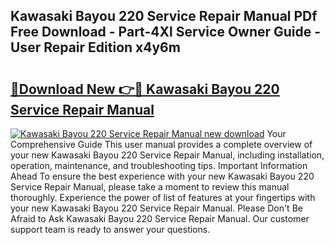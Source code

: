 ## Kawasaki Bayou 220 Service Repair Manual PDf Free Download - Part-4Xl Service Owner Guide - User Repair Edition x4y6m

# <h2><a href="http://bc75834.oget.top/?id=Kawasaki+Bayou+220+Service+Repair+Manual">🔗Download New 👉🔴 Kawasaki Bayou 220 Service Repair Manual</a></h2>

[![Kawasaki Bayou 220 Service Repair Manual new download](https://i.imgur.com/5g1atiW.png)](http://bc75834.oget.top/?id=Kawasaki+Bayou+220+Service+Repair+Manual)
Your Comprehensive Guide This user manual provides a complete overview of your new Kawasaki Bayou 220 Service Repair Manual, including installation, operation, maintenance, and troubleshooting tips. Important Information Ahead To ensure the best experience with your new Kawasaki Bayou 220 Service Repair Manual, please take a moment to review this manual thoroughly. Experience the power of list of features at your fingertips with your new Kawasaki Bayou 220 Service Repair Manual. Please Don't Be Afraid to Ask Kawasaki Bayou 220 Service Repair Manual. Our customer support team is ready to answer your questions.
